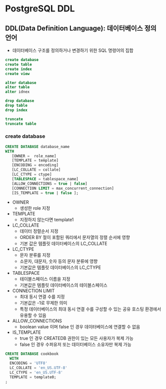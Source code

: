 # PostgreSQL DDL

## DDL(Data Definition Language): 데이터베이스 정의 언어

- 데이터베이스 구조를 정의하거나 변경하기 위한 SQL 명령어의 집합

```sql
create database
create table
create index
create view

alter database
alter table
alter idnex

drop database
drop table
drop index

truncate
truncate table
```

### create database

```sql
CREATE DATABASE database_name
WITH
   [OWNER =  role_name]
   [TEMPLATE = template]
   [ENCODING = encoding]
   [LC_COLLATE = collate]
   [LC_CTYPE = ctype]
   [TABLESPACE = tablespace_name]
   [ALLOW_CONNECTIONS = true | false]
   [CONNECTION LIMIT = max_concurrent_connection]
   [IS_TEMPLATE = true | false ];
```

- OWNER
  - 생성한 role 지정
- TEMPLATE
  - 지정하지 않는다면 template1
- LC_COLLATE
  - 데이터 정렬순서 지정
  - ORDER BY 절이 포함된 쿼리에서 문자열의 정렬 순서에 영향
  - 기본 값은 템플릿 데이터베이스의 LC_COLLATE
- LC_CTYPE
  - 문자 분류를 지정
  - 소문자, 대문자, 숫자 등의 문자 분류에 영향
  - 기본값은 템플릿 데이터베이스의 LC_CTYPE
- TABLESPACE
  - 테이블스페이스 이름을 지정
  - 기본값은 템플릿 데이터베이스의 테이블스페이스
- CONNECTION LIMIT
  - 최대 동시 연결 수를 지정
  - 기본값은 -1로 무제한 의미
  - 특정 데이터베이스의 최대 동시 연결 수를 구성할 수 있는 공유 호스팅 환경에서 유용할 수 있음
- ALLOW_CONNECTIONS
  - boolean value 이며 false 인 경우 데이터베이스에 연결할 수 없음
- IS_TEMPLATE
  - true 인 경우 CREATEDB 권한이 있는 모든 사용자가 복제 가능
  - false 인 경우 수퍼유저 또는 데이터베이스 소유자만 복제 가능

```sql
CREATE DATABASE cookbook
  WITH
  ENCODING = 'UTF8'
  LC_COLLATE = 'en_US.UTF-8'
  LC_CTYPE = 'en_US.UTF-8'
  TEMPLATE = template0;
;
```
